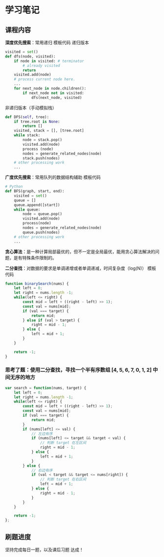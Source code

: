 # 学习笔记

## 课程内容
**深度优先搜索**：常用递归
模板代码
递归版本
```python
visited = set()
def dfs(node, visited):
    if node in visited: # terminator
    	# already visited
    	return
	visited.add(node)
	# process current node here.
	...
	for next_node in node.children():
		if next_node not in visited:
			dfs(next_node, visited)
```

非递归版本（手动模拟栈）
```python
def DFS(self, tree):
	if tree.root is None:
		return []
	visited, stack = [], [tree.root]
	while stack:
		node = stack.pop()
		visited.add(node)
		process (node)
		nodes = generate_related_nodes(node)
		stack.push(nodes)
	# other processing work
	...

```

**广度优先搜索**：常用队列的数据结构辅助
模板代码
```python
# Python
def BFS(graph, start, end):
    visited = set()
	queue = []
	queue.append([start])
	while queue:
		node = queue.pop()
		visited.add(node)
		process(node)
		nodes = generate_related_nodes(node)
		queue.push(nodes)
	# other processing work
	...

```

**贪心算法**：是一种计算局部最优的，但不一定是全局最优，能用贪心算法解决的问题，是有特殊条件限制的。

**二分查找**：对数据的要求是单调递增或者单调递减，时间复杂度（log(N)）
模板代码
```javascript
function binarySearch(nums) {
    let left = 0;
    let right = nums.length -1;
    while(left <= right) {
        const mid = left + ((right - left) >> 1);
        const val = nums[mid];
        if (val === target) {
            return mid;
        } else if (val > target) {
            right = mid - 1;
        } else {
            left = mid + 1;
        }
    }

    return -1;
}
```

### 思考了题：使用二分查找，寻找一个半有序数组 [4, 5, 6, 7, 0, 1, 2] 中间无序的地方
```javascript
var search = function(nums, target) {
    let left = 0;
    let right = nums.length -1;
    while(left <= right) {
        const mid = left + ((right - left) >> 1);
        const val = nums[mid];
        if (val === target) {
            return mid;
        }
        if (nums[left] <= val) {
            // 左边有序
            if (nums[left] <= target && target < val) {
                // 判断 target 在左区间
                right = mid - 1;
            } else {
                left = mid + 1;
            }
        } else {
            // 右边有序
            if (val < target && target <= nums[right]) {
                // 判断 target 在右区间
                left = mid + 1;
            } else {
                right = mid - 1;
            }
        }
    }

    return -1;
};
```

## 刷题进度
坚持完成每日一题，以及课后习题 达成！
